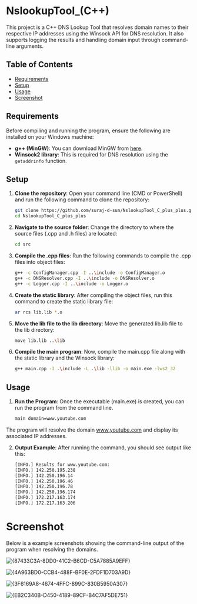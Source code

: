 # NslookupTool_(C++)

This project is a C++ DNS Lookup Tool that resolves domain names to their respective IP addresses using the Winsock API for DNS resolution. It also supports logging the results and handling domain input through command-line arguments.

## Table of Contents

- [Requirements](#requirements)
- [Setup](#setup)
- [Usage](#usage)
- [Screenshot](#screenshot)

## Requirements

Before compiling and running the program, ensure the following are installed on your Windows machine:

- **g++ (MinGW)**: You can download MinGW from [here](https://osdn.net/projects/mingw/releases/).
- **Winsock2 library**: This is required for DNS resolution using the `getaddrinfo` function.

## Setup

1. **Clone the repository**:
   Open your command line (CMD or PowerShell) and run the following command to clone the repository:
   
   ```bash
   git clone https://github.com/suraj-d-sun/NslookupTool_C_plus_plus.git
   cd NslookupTool_C_plus_plus

2. **Navigate to the source folder**: 
    Change the directory to where the source files (.cpp and .h files) are located:
    ```bash
    cd src

3. **Compile the .cpp files**: Run the following commands to compile the .cpp files into object files:
    ```bash
    g++ -c ConfigManager.cpp -I ..\include -o ConfigManager.o
    g++ -c DNSResolver.cpp -I ..\include -o DNSResolver.o
    g++ -c Logger.cpp -I ..\include -o Logger.o

4. **Create the static library**: After compiling the object files, run this command to create the static library file:
    ```bash
    ar rcs lib.lib *.o

5. **Move the lib file to the lib directory**: Move the generated lib.lib file to the lib directory:
    ```bash
    move lib.lib ..\lib

6. **Compile the main program**: Now, compile the main.cpp file along with the static library and the Winsock library:
    ```bash
    g++ main.cpp -I .\include -L .\lib -llib -o main.exe -lws2_32


## Usage
1. **Run the Program**: Once the executable (main.exe) is created, you can run the program from the command line.
    ```bash
    main domain=www.youtube.com
The program will resolve the domain www.youtube.com and display its associated IP addresses.

2. **Output Example**: After running the command, you should see output like this:
    ```bash
    [INFO.] Results for www.youtube.com:
    [INFO.] 142.250.195.238
    [INFO.] 142.250.196.14
    [INFO.] 142.250.196.46
    [INFO.] 142.250.196.78
    [INFO.] 142.250.196.174
    [INFO.] 172.217.163.174
    [INFO.] 172.217.163.206

# Screenshot
Below is a example screenshots showing the command-line output of the program when resolving the domains.

![{87433C3A-8DD0-41C2-B6CD-C5A7885A9EFF}](https://github.com/user-attachments/assets/e9ef7f4c-92c5-4a30-b2ee-a1807e98293a)

![{4A963BD0-CCB4-488F-BF0E-2FDF1D703A9D}](https://github.com/user-attachments/assets/bee23224-f12c-4827-983a-e6a59d4f6b9f)

![{3F6169A8-4674-4FFC-899C-830B5950A307}](https://github.com/user-attachments/assets/3bacee68-5d77-41db-9659-b03fd9509b7e)

![{EB2C340B-D450-4189-89CF-B4C7AF5DE751}](https://github.com/user-attachments/assets/8af6c239-0371-4b02-b8a7-ea9efb247622)


